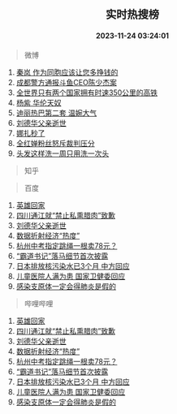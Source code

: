 <div align="center"><h2>实时热搜榜</h2><h4>2023-11-24 03:24:01</h4></div>

> 微博  

1. [秦岚 作为同胞应该让您多挣钱的](https://s.weibo.com/weibo?q=%E7%A7%A6%E5%B2%9A%20%E4%BD%9C%E4%B8%BA%E5%90%8C%E8%83%9E%E5%BA%94%E8%AF%A5%E8%AE%A9%E6%82%A8%E5%A4%9A%E6%8C%A3%E9%92%B1%E7%9A%84&t=31&band_rank=1&Refer=top)<br />
2. [成都警方通报斗鱼CEO陈少杰案](https://s.weibo.com/weibo?q=%23%E6%88%90%E9%83%BD%E8%AD%A6%E6%96%B9%E9%80%9A%E6%8A%A5%E6%96%97%E9%B1%BCCEO%E9%99%88%E5%B0%91%E6%9D%B0%E6%A1%88%23&t=31&band_rank=2&Refer=top)<br />
3. [全世界只有两个国家拥有时速350公里的高铁](https://s.weibo.com/weibo?q=%23%E5%85%A8%E4%B8%96%E7%95%8C%E5%8F%AA%E6%9C%89%E4%B8%A4%E4%B8%AA%E5%9B%BD%E5%AE%B6%E6%8B%A5%E6%9C%89%E6%97%B6%E9%80%9F350%E5%85%AC%E9%87%8C%E7%9A%84%E9%AB%98%E9%93%81%23&t=31&band_rank=3&Refer=top)<br />
4. [杨紫 华伦天奴](https://s.weibo.com/weibo?q=%E6%9D%A8%E7%B4%AB%20%E5%8D%8E%E4%BC%A6%E5%A4%A9%E5%A5%B4&t=31&band_rank=4&Refer=top)<br />
5. [迪丽热巴第二套 温婉大气](https://s.weibo.com/weibo?q=%E8%BF%AA%E4%B8%BD%E7%83%AD%E5%B7%B4%E7%AC%AC%E4%BA%8C%E5%A5%97%20%E6%B8%A9%E5%A9%89%E5%A4%A7%E6%B0%94&t=31&band_rank=5&Refer=top)<br />
6. [刘德华父亲逝世](https://s.weibo.com/weibo?q=%23%E5%88%98%E5%BE%B7%E5%8D%8E%E7%88%B6%E4%BA%B2%E9%80%9D%E4%B8%96%23&t=31&band_rank=6&Refer=top)<br />
7. [娜扎秒了](https://s.weibo.com/weibo?q=%E5%A8%9C%E6%89%8E%E7%A7%92%E4%BA%86&t=31&band_rank=7&Refer=top)<br />
8. [全红婵粉丝怒斥裁判压分](https://s.weibo.com/weibo?q=%23%E5%85%A8%E7%BA%A2%E5%A9%B5%E7%B2%89%E4%B8%9D%E6%80%92%E6%96%A5%E8%A3%81%E5%88%A4%E5%8E%8B%E5%88%86%23&t=31&band_rank=8&Refer=top)<br />
9. [头发这样洗一周只用洗一次头](https://s.weibo.com/weibo?q=%E5%A4%B4%E5%8F%91%E8%BF%99%E6%A0%B7%E6%B4%97%E4%B8%80%E5%91%A8%E5%8F%AA%E7%94%A8%E6%B4%97%E4%B8%80%E6%AC%A1%E5%A4%B4&t=31&band_rank=9&Refer=top)<br />

> 知乎  


> 百度  

1. [英雄回家](https://www.baidu.com/s?wd=%E8%8B%B1%E9%9B%84%E5%9B%9E%E5%AE%B6&sa=fyb_news&rsv_dl=fyb_news)<br />
2. [四川通江就“禁止私熏腊肉”致歉](https://www.baidu.com/s?wd=%E5%9B%9B%E5%B7%9D%E9%80%9A%E6%B1%9F%E5%B0%B1%E2%80%9C%E7%A6%81%E6%AD%A2%E7%A7%81%E7%86%8F%E8%85%8A%E8%82%89%E2%80%9D%E8%87%B4%E6%AD%89&sa=fyb_news&rsv_dl=fyb_news)<br />
3. [刘德华父亲逝世](https://www.baidu.com/s?wd=%E5%88%98%E5%BE%B7%E5%8D%8E%E7%88%B6%E4%BA%B2%E9%80%9D%E4%B8%96&sa=fyb_news&rsv_dl=fyb_news)<br />
4. [数据折射经济“热度”](https://www.baidu.com/s?wd=%E6%95%B0%E6%8D%AE%E6%8A%98%E5%B0%84%E7%BB%8F%E6%B5%8E%E2%80%9C%E7%83%AD%E5%BA%A6%E2%80%9D&sa=fyb_news&rsv_dl=fyb_news)<br />
5. [杭州中考指定跳绳一根卖78元？](https://www.baidu.com/s?wd=%E6%9D%AD%E5%B7%9E%E4%B8%AD%E8%80%83%E6%8C%87%E5%AE%9A%E8%B7%B3%E7%BB%B3%E4%B8%80%E6%A0%B9%E5%8D%9678%E5%85%83%EF%BC%9F&sa=fyb_news&rsv_dl=fyb_news)<br />
6. [“霸道书记”落马细节首次披露](https://www.baidu.com/s?wd=%E2%80%9C%E9%9C%B8%E9%81%93%E4%B9%A6%E8%AE%B0%E2%80%9D%E8%90%BD%E9%A9%AC%E7%BB%86%E8%8A%82%E9%A6%96%E6%AC%A1%E6%8A%AB%E9%9C%B2&sa=fyb_news&rsv_dl=fyb_news)<br />
7. [日本排放核污染水已3个月 中方回应](https://www.baidu.com/s?wd=%E6%97%A5%E6%9C%AC%E6%8E%92%E6%94%BE%E6%A0%B8%E6%B1%A1%E6%9F%93%E6%B0%B4%E5%B7%B23%E4%B8%AA%E6%9C%88+%E4%B8%AD%E6%96%B9%E5%9B%9E%E5%BA%94&sa=fyb_news&rsv_dl=fyb_news)<br />
8. [儿童医院人满为患 国家卫健委回应](https://www.baidu.com/s?wd=%E5%84%BF%E7%AB%A5%E5%8C%BB%E9%99%A2%E4%BA%BA%E6%BB%A1%E4%B8%BA%E6%82%A3+%E5%9B%BD%E5%AE%B6%E5%8D%AB%E5%81%A5%E5%A7%94%E5%9B%9E%E5%BA%94&sa=fyb_news&rsv_dl=fyb_news)<br />
9. [感染支原体一定会得肺炎是假的](https://www.baidu.com/s?wd=%E6%84%9F%E6%9F%93%E6%94%AF%E5%8E%9F%E4%BD%93%E4%B8%80%E5%AE%9A%E4%BC%9A%E5%BE%97%E8%82%BA%E7%82%8E%E6%98%AF%E5%81%87%E7%9A%84&sa=fyb_news&rsv_dl=fyb_news)<br />

> 哔哩哔哩  

1. [英雄回家](https://www.baidu.com/s?wd=%E8%8B%B1%E9%9B%84%E5%9B%9E%E5%AE%B6&sa=fyb_news&rsv_dl=fyb_news)<br />
2. [四川通江就“禁止私熏腊肉”致歉](https://www.baidu.com/s?wd=%E5%9B%9B%E5%B7%9D%E9%80%9A%E6%B1%9F%E5%B0%B1%E2%80%9C%E7%A6%81%E6%AD%A2%E7%A7%81%E7%86%8F%E8%85%8A%E8%82%89%E2%80%9D%E8%87%B4%E6%AD%89&sa=fyb_news&rsv_dl=fyb_news)<br />
3. [刘德华父亲逝世](https://www.baidu.com/s?wd=%E5%88%98%E5%BE%B7%E5%8D%8E%E7%88%B6%E4%BA%B2%E9%80%9D%E4%B8%96&sa=fyb_news&rsv_dl=fyb_news)<br />
4. [数据折射经济“热度”](https://www.baidu.com/s?wd=%E6%95%B0%E6%8D%AE%E6%8A%98%E5%B0%84%E7%BB%8F%E6%B5%8E%E2%80%9C%E7%83%AD%E5%BA%A6%E2%80%9D&sa=fyb_news&rsv_dl=fyb_news)<br />
5. [杭州中考指定跳绳一根卖78元？](https://www.baidu.com/s?wd=%E6%9D%AD%E5%B7%9E%E4%B8%AD%E8%80%83%E6%8C%87%E5%AE%9A%E8%B7%B3%E7%BB%B3%E4%B8%80%E6%A0%B9%E5%8D%9678%E5%85%83%EF%BC%9F&sa=fyb_news&rsv_dl=fyb_news)<br />
6. [“霸道书记”落马细节首次披露](https://www.baidu.com/s?wd=%E2%80%9C%E9%9C%B8%E9%81%93%E4%B9%A6%E8%AE%B0%E2%80%9D%E8%90%BD%E9%A9%AC%E7%BB%86%E8%8A%82%E9%A6%96%E6%AC%A1%E6%8A%AB%E9%9C%B2&sa=fyb_news&rsv_dl=fyb_news)<br />
7. [日本排放核污染水已3个月 中方回应](https://www.baidu.com/s?wd=%E6%97%A5%E6%9C%AC%E6%8E%92%E6%94%BE%E6%A0%B8%E6%B1%A1%E6%9F%93%E6%B0%B4%E5%B7%B23%E4%B8%AA%E6%9C%88+%E4%B8%AD%E6%96%B9%E5%9B%9E%E5%BA%94&sa=fyb_news&rsv_dl=fyb_news)<br />
8. [儿童医院人满为患 国家卫健委回应](https://www.baidu.com/s?wd=%E5%84%BF%E7%AB%A5%E5%8C%BB%E9%99%A2%E4%BA%BA%E6%BB%A1%E4%B8%BA%E6%82%A3+%E5%9B%BD%E5%AE%B6%E5%8D%AB%E5%81%A5%E5%A7%94%E5%9B%9E%E5%BA%94&sa=fyb_news&rsv_dl=fyb_news)<br />
9. [感染支原体一定会得肺炎是假的](https://www.baidu.com/s?wd=%E6%84%9F%E6%9F%93%E6%94%AF%E5%8E%9F%E4%BD%93%E4%B8%80%E5%AE%9A%E4%BC%9A%E5%BE%97%E8%82%BA%E7%82%8E%E6%98%AF%E5%81%87%E7%9A%84&sa=fyb_news&rsv_dl=fyb_news)<br />
